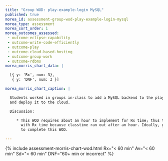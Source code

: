 ```yaml
---
title: "Group WOD: play-example-login MySQL"
published: true
morea_id: assessment-group-wod-play-example-login-mysql
morea_type: assessment
morea_sort_order: 1
morea_outcomes_assessed:
 - outcome-eclipse-capability
 - outcome-write-code-efficiently
 - outcome-play
 - outcome-cloud-based-hosting
 - outcome-group-work
 - outcome-rdbms
morea_morris_chart_data: |

  [{ y: 'Rx', num: 3},
   { y: 'DNF', num: 3 }]

morea_morris_chart_caption: |

  Students worked in groups in-class to add a MySQL backend to the play-example-login system 
  and deploy it to the cloud.

  Discussion:

     * This WOD requires about an hour to implement for Rx time; thus the groups either finished or DNF'd
       with Rx time because classtime ran out after an hour. Ideally, groups would have had up to 90 minutes
       to complete this WOD.

---
```


{%  include assessment-morris-chart-wod.html Rx="< 60 min" Av="< 60 min" Sd="< 60 min" DNF="60+ min or incorrect"  %}


